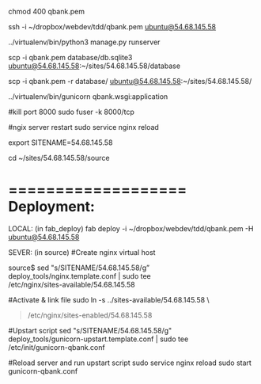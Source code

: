 chmod 400 qbank.pem

ssh -i ~/dropbox/webdev/tdd/qbank.pem ubuntu@54.68.145.58

../virtualenv/bin/python3 manage.py runserver

scp -i qbank.pem database/db.sqlite3 ubuntu@54.68.145.58:~/sites/54.68.145.58/database

scp -i qbank.pem -r database/ ubuntu@54.68.145.58:~/sites/54.68.145.58/

../virtualenv/bin/gunicorn qbank.wsgi:application

#kill port 8000
sudo fuser -k 8000/tcp

#ngix server restart
sudo service nginx reload

export SITENAME=54.68.145.58

cd ~/sites/54.68.145.58/source


===================
Deployment:
===================

LOCAL: (in fab_deploy)
fab deploy -i ~/dropbox/webdev/tdd/qbank.pem -H ubuntu@54.68.145.58

SEVER: (in source)
#Create nginx virtual host

source$ sed "s/SITENAME/54.68.145.58/g”\
deploy_tools/nginx.template.conf | sudo tee\
/etc/nginx/sites-available/54.68.145.58

#Activate & link file
sudo ln -s ../sites-available/54.68.145.58 \
> /etc/nginx/sites-enabled/54.68.145.58

#Upstart script
sed "s/SITENAME/54.68.145.58/g" \
deploy_tools/gunicorn-upstart.template.conf | sudo tee \
/etc/init/gunicorn-qbank.conf

#Reload server and run upstart script
sudo service nginx reload
sudo start gunicorn-qbank.conf